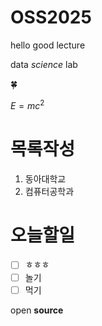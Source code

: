 # OSS2025
hello
good lecture

data *science* lab

🍀

$E=mc^2$

# 목록작성
1. 동아대학교
2. 컴퓨터공학과

# 오늘할일
- [ ] ㅎㅎㅎ
- [ ] 놀기
- [ ] 먹기

open **source**
